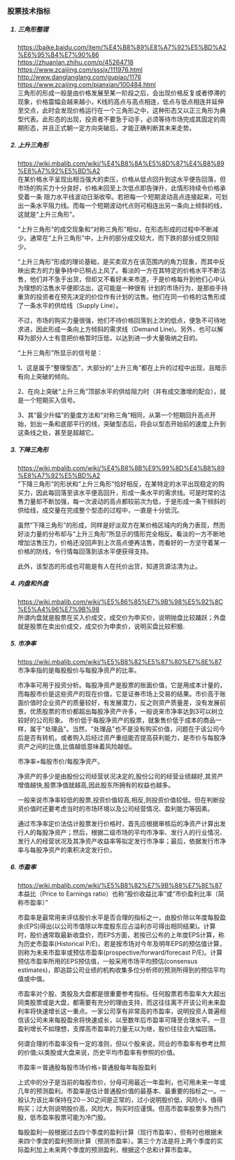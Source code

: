 ### 股票技术指标

<ol>

##### <li> 三角形整理
<https://baike.baidu.com/item/%E4%B8%89%E8%A7%92%E5%BD%A2%E6%95%B4%E7%90%86>  
<https://zhuanlan.zhihu.com/p/45264718>  
<https://www.zcaijing.com/sssjx/111976.html>  
<http://www.danglanglang.com/gupiao/1176>  
<https://www.zcaijing.com/pianxian/100484.html>  
三角形的形成一般是由价格发展至某一阶段之后，会出现价格反复或者停滞的现象，价格震幅会越来越小，K线的高点与高点相连，低点与低点相连并延伸至交点，此时会发现价格运行在一个三角形之中，这种形态又以正三角形为典型代表。此形态的出现，投资者不要急于动手，必须等待市场完成其固定的周期形态，并且正式朝一定方向突破后，才能正确判断其未来走势。

##### <li> 上升三角形
<https://wiki.mbalib.com/wiki/%E4%B8%8A%E5%8D%87%E4%B8%89%E8%A7%92%E5%BD%A2>  
在某价格水平呈现出相当强大的卖压，价格从低点回升到这水平便告回落，但市场的购买力十分良好，价格未回至上次低点即告弹升，此情形持续令价格承受着一条 阻力水平线波动日渐收窄。若把每一个短期波动高点连接起来，可划出一条水平阻力线。而每一个短期波动代点则可相连出另一条向上倾斜的线，这就是“上升三角形”。 

“上升三角形”的成交现象和“对称三角形”相似，在形态形成的过程中不断减少。通常在“上升三角形”中，上升的部分成交较大，而下跌的部分成交则较少。

“上升三角形”形成的理论基础，是买卖双方在该范围内的角力现象，而其中反映出卖方的力量争持中已稍占上风了。看淡的一方在其特定的价格水平不断沽售，他们并不急于出货，但却又不看好未来市道，于是价格每升到他们心中认为理想的沽售水平便即沽出，这可能是一种很有 计划的市场行为，是那些手持重货的投资者在预先决定的价位作有计划的沽售。他们在同一价格的沽售形成了一条水平的供给线（Supply Line）。

不过，市场的购买力量很强，他们不待价格回落到上次的低点，便急不可待地求进，因此形成一条向上方倾斜的需求线（Demand Line)。另外，也可以解释为部分人士有意把价格暂时压低，以达到进一步大量吸纳之目的。 

“上升三角形”所显示的信号是：

  1、这是属于“整理型态”，大部分的“上升三角”都在上升的过程中出现，且暗示有向上突破的倾向。

  2、在向上突破“上升三角”顶部水平的供给阻力时（并有成交激增的配合），就是一个短期买入信号。

  3、其“最少升幅”的量度方法和“对称三角”相同，从第一个短期回升高点开始，划出一条和底部平行的线，突破型态后，将会以型态开始前的速度上升到这条线之处，甚至是超越它。 

##### <li> 下降三角形
<https://wiki.mbalib.com/wiki/%E4%B8%8B%E9%99%8D%E4%B8%89%E8%A7%92%E5%BD%A2>  
“下降三角形”的形状和“上升三角形”恰好相反，在某特定的水平出现稳定的购买力，因此每回落至该水平便高回升，形成一条水平的需求线。可是时常的沽售力量却不断加强，每一次波动的高点都较前次为低，于是形成一条下倾斜的供给线，成交量在完成整个型态的过程中，一直是十分低沉。

虽然“下降三角形”的形成，同样是好淡双方在某价格区域内的角力表现，然而好淡力量的分布却与“上升三角形”所显示的情形完全相反。看淡的一方不断地增加沽售压力，价格还没回声到上次高点便再沽售，而看好的一方坚守着某一价格的防线，令行情每回落到该水平便获得支持。

此外，该型态的形成也可能是有人在托价出货，知道货源沽清为止。 

##### <li> 内盘和外盘
<https://wiki.mbalib.com/wiki/%E5%86%85%E7%9B%98%E5%92%8C%E5%A4%96%E7%9B%98>  
所谓内盘就是股票在买入价成交，成交价为申买价，说明抛盘比较踊跃；外盘就是股票在卖出价成交，成交价为申卖价，说明买盘比较积极.

##### <li> 市净率
<https://wiki.mbalib.com/wiki/%E5%B8%82%E5%87%80%E7%8E%87>  
市净率指的是每股股价与每股净资产的比率。

市净率可用于投资分析。每股净资产是股票的账面价值，它是用成本计量的，而每股市价是这些资产的现在价值，它是证券市场上交易的结果。市价高于账面价值时企业资产的质量较好，有发展潜力，反之则资产质量差，没有发展前景。优质股票的市价都超出每股净资产许多，一般说来市净率达到3可以树立较好的公司形象。 市价低于每股净资产的股票，就象售价低于成本的商品一样，属于"处理品"。当然，"处理品"也不是没有购买价值，问题在于该公司今后是否有转机，或者购入后经过资产重组能否提高获利能力，是市价与每股净资产之间的比值,比值越低意味着风险越低。 

市净率=每股市价/每股净资产。

净资产的多少是由股份公司经营状况决定的,股份公司的经营业绩越好,其资产增值越快,股票净值就越高,因此股东所拥有的权益也越多。

一般来说市净率较低的股票,投资价值较高,相反,则投资价值较低。但在判断投资价值时还要考虑当时的市场环境以及公司经营情况、盈利能力等因素。 

通过市净率定价法估计股票发行价格时，首先应根据审核后的净资产计算出发行人的每股净资产；然后，根据二级市场的平均市净率、发行人的行业情况、发行人的经营状况及其净资产收益率等拟定发行市净率；最后，依据发行市净率与每股净资产的乘积决定发行价。

##### <li> 市盈率
<https://wiki.mbalib.com/wiki/%E5%B8%82%E7%9B%88%E7%8E%87>  
本益比（Price to Earnings ratio）也称“股价收益比率”或“市价盈利比率（简称市盈率）”

市盈率是最常用来评估股价水平是否合理的指标之一，由股价除以年度每股盈余(EPS)得出(以公司市值除以年度股东应占溢利亦可得出相同结果)。计算时，股价通常取最新收盘价，而EPS方面，若按已公布的上年度EPS计算，称为历史市盈率(Historical P/E)，若是按市场对今年及明年EPS的预估值计算，则称为未来市盈率或预估市盈率(prospective/forward/forecast P/E)。计算预估市盈率所用的EPS预估值，一般采用市场平均预估(consensus estimates)，即追踪公司业绩的机构收集多位分析师的预测所得到的预估平均值或中值。

市盈率对个股、类股及大盘都是很重要参考指标。任何股票若市盈率大大超出同类股票或是大盘，都需要有充分的理由支持，而这往往离不开该公司未来盈利率将快速增长这一重点。一家公司享有非常高的市盈率，说明投资人普遍相信该公司未来每股盈余将快速成长，以至数年后市盈率可降至合理水平。一旦盈利增长不如理想，支撑高市盈率的力量无以为继，股价往往会大幅回落。

何谓合理的市盈率没有一定的准则，但以个股来说，同业的市盈率有参考比照的价值;以类股或大盘来说，历史平均市盈率有参照的价值。 

市盈率＝普通股每股市场价格÷普通股每年每股盈利

上式中的分子是当前的每股市价，分母可用最近一年盈利，也可用未来一年或几年的预测盈利。市盈率是估计普通股价值的最基本、最重要的指标之一。一般认为该比率保持在20－30之间是正常的，过小说明股价低，风险小，值得购买；过大则说明股价高，风险大，购买时应谨慎。但高市盈率股票多为热门股，低市盈率股票可能为冷门股。

每股盈利一般根据过去四个季度的盈利计算（现行市盈率），但有时也根据未来四个季度的盈利预测计算（预测市盈率）。第三个方法是将上两个季度的实际盈利加上未来两个季度的预测盈利，根据这个总和计算市盈率。 
